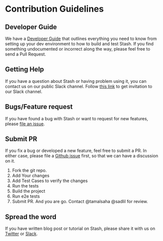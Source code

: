 # Contribution Guidelines

## Developer Guide
We have a [Developer Guide](/docs/developer-guide/README.md) that outlines everything you need to know from setting up your
dev environment to how to build and test Stash. If you find something undocumented or incorrect along the way,
please feel free to send a Pull Request.

## Getting Help
If you have a question about Stash or having problem using it, you can contact us on our public Slack channel. Follow [this link](https://slack.appscode.com) to get invitation to our Slack channel.

## Bugs/Feature request
If you have found a bug with Stash or want to request for new features, please [file an issue](https://github.com/appscode/Stash/issues/new). 

## Submit PR
If you fix a bug or developed a new feature, feel free to submit a PR. In either case, please file a [Github issue]((https://github.com/appscode/stash/issues/new)) first, so that we can have a discussion on it.

1. Fork the git repo.
2. Add Your changes
3. Add Test Cases to verify the changes
4. Run the tests
5. Build the project
6. Run e2e tests
7. Submit PR. And you are go. Contact @tamalsaha @sadlil for review.

## Spread the word
If you have written blog post or tutorial on Stash, please share it with us on [Twitter](https://twitter.com/AppsCodeHQ) or [Slack](https://slack.appscode.com).

